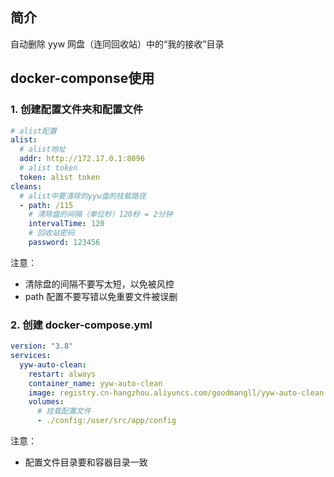 ## 简介

自动删除 yyw 网盘（连同回收站）中的“我的接收”目录

## docker-componse使用

### 1. 创建配置文件夹和配置文件

```yaml
# alist配置
alist:
  # alist地址
  addr: http://172.17.0.1:8096
  # alist token
  token: alist token
cleans:
  # alist中要清除的yyw盘的挂载路径
  - path: /115
    # 清除盘的间隔（单位秒）120秒 = 2分钟
    intervalTime: 120
    # 回收站密码
    password: 123456
```

注意：

- 清除盘的间隔不要写太短，以免被风控
- path 配置不要写错以免重要文件被误删

### 2. 创建 docker-compose.yml

```yaml
version: "3.8"
services:
  yyw-auto-clean:
    restart: always
    container_name: yyw-auto-clean
    image: registry.cn-hangzhou.aliyuncs.com/goodmangll/yyw-auto-clean:1.0.0
    volumes:
      # 挂载配置文件
      - ./config:/user/src/app/config
```

注意：

- 配置文件目录要和容器目录一致
